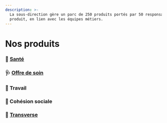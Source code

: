 ```yaml
---
description: >-
  La sous-direction gère un parc de 250 produits portés par 50 responsables de
  produit, en lien avec les équipes métiers.
---
```


# Nos produits

### 🧬 [Santé](sante.md)

### 🩺 [Offre de soin](offre-de-soin.md)

### 🧱 Travail

### 🤝 Cohésion sociale

### 📎 [Transverse](transverse.md)

